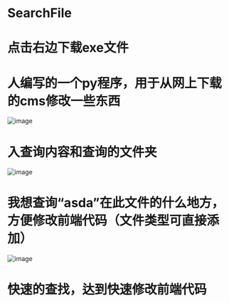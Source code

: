 # SearchFile

# 点击右边下载exe文件

# 人编写的一个py程序，用于从网上下载的cms修改一些东西
![image](https://github.com/bfafy/SearchFile/assets/130436561/07dc358d-79fa-4095-80de-25f3432c73b9)
# 入查询内容和查询的文件夹
![image](https://github.com/bfafy/SearchFile/assets/130436561/2145cdf5-29c7-4519-9c33-4727a99bf3af)
# 我想查询“asda”在此文件的什么地方，方便修改前端代码（文件类型可直接添加）
![image](https://github.com/bfafy/SearchFile/assets/130436561/14a2a1fa-9c98-4948-8ab9-a4745a734428)
# 快速的查找，达到快速修改前端代码
